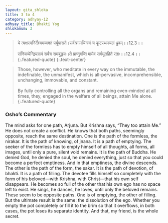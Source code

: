 ```yaml
---
layout: gita_shloka
title: 3 to 4
category: adhyay-12
adhyay_title: Bhakti Yog
shlokanum: 3
---
```


> ये त्वक्षरमनिर्देश्यमव्यक्तं पर्युपासते।सर्वत्रगमचिन्त्यं च कूटस्थमचलं ध्रुवम्।।12.3।।<br><br>संनियम्येन्द्रियग्रामं सर्वत्र समबुद्धयः।ते प्राप्नुवन्ति मामेव सर्वभूतहिते रताः।।12.4।।
{:.featured-quote} 
{:.text-center}

> Those, however, who meditate in every way on the immutable, the indefinable, the unmanifest, which is all-pervasive, incomprehensible, unchanging, immovable, and constant.<br><br>By fully controlling all the organs and remaining even-minded at all times, they, engaged in the welfare of all beings, attain Me alone.
{:.featured-quote}

### Osho’s Commentary
The mind asks for one path, Arjuna. But Krishna says, “They too attain Me.” He does not create a conflict. He knows that both paths, seemingly opposite, reach the same destination.
One is the path of the formless, the nirakar. It is the path of knowing, of jnana. It is a path of emptying. The seeker of the formless has to empty himself of all thoughts, all forms, all images, until only a pure, silent void remains. It is the path of Buddha. He denied God, he denied the soul, he denied everything, just so that you could become a perfect emptiness. And in that emptiness, the divine descends.
The other is the path of the form, the sakar. It is the path of devotion, of bhakti. It is a path of filling. The devotee fills himself so completely with the form of his beloved—with Krishna, with Christ—that his own self disappears. He becomes so full of the other that his own ego has no space left to exist. He sings, he dances, he loves, until only the beloved remains.
These seem to be opposite paths. One is of emptying, the other of filling. But the ultimate result is the same: the dissolution of the ego. Whether you empty the pot completely or fill it to the brim so that it overflows, in both cases, the pot loses its separate identity. And that, my friend, is the whole secret.
